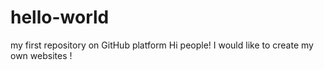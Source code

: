 # hello-world
my first repository on GitHub platform
Hi people!
I would like to create my own websites ! 
